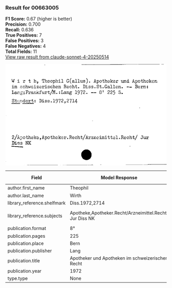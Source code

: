 ### Result for 00663005
**F1 Score:** 0.67 (higher is better)<br>**Precision:** 0.700<br>**Recall:** 0.636<br>**True Positives:** 7<br>**False Positives:** 3<br>**False Negatives:** 4<br>**Total Fields:** 11<br>[View raw result from claude-sonnet-4-20250514](https://github.com/RISE-UNIBAS/humanities_data_benchmark/blob/main/results/2025-09-02/T0148/request_T0148_00663005.json)

<img src="https://github.com/RISE-UNIBAS/humanities_data_benchmark/blob/main/benchmarks/zettelkatalog/images/00663005.jpg?raw=true" alt="00663005" width="600px">

| Field | Model Response | Ground Truth | Fuzzy Score | Match |
|-------|----------------|--------------|-------------|-------|
| author.first_name | Theophil | Theophil Gallus | 0.696 | ❌ |
| author.last_name | Wirth | Wirth | 1.000 | ✅ |
| library_reference.shelfmark | Diss.1972,2714 | Diss.1972,2714 | 1.000 | ✅ |
| library_reference.subjects | Apotheke,Apotheker.Recht/Arzneimittel.Recht/ Jur Diss NK | 2/Apotheke, Apotheker.Recht/Arzneimittel. Recht/ Jur Diss NK | 0.966 | ✅ |
| publication.format | 8° | 8' | 0.500 | ❌ |
| publication.pages | 225 | 225 | 1.000 | ✅ |
| publication.place | Bern | Bern; Frankfurt/M. | 0.364 | ❌ |
| publication.publisher | Lang | Lang | 1.000 | ✅ |
| publication.title | Apotheker und Apotheken im schweizerischen Recht | Apotheker und Apotheken im schweizerischen Recht | 1.000 | ✅ |
| publication.year | 1972 | 1972 | 1.000 | ✅ |
| type.type | None | Dissertation or thesis | 0.000 | ❌ |
